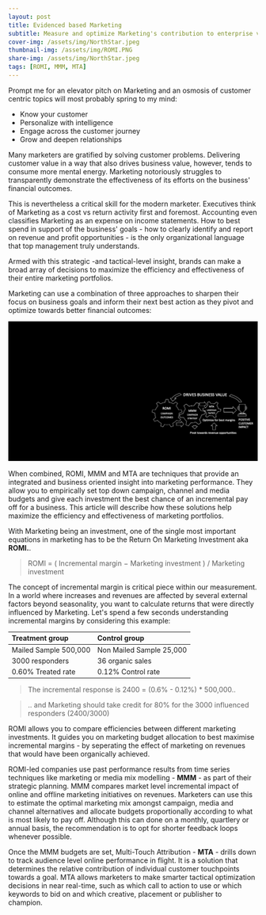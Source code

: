 ```yaml
---
layout: post
title: Evidenced based Marketing
subtitle: Measure and optimize Marketing's contribution to enterprise value
cover-img: /assets/img/NorthStar.jpeg
thumbnail-img: /assets/img/ROMI.PNG
share-img: /assets/img/NorthStar.jpeg
tags: [ROMI, MMM, MTA]
---
```


Prompt me for an elevator pitch on Marketing and an osmosis of customer centric topics will most probably spring to my mind: 
* Know your customer
* Personalize with intelligence
* Engage across the customer journey
* Grow and deepen relationships

Many marketers are gratified by solving customer problems. Delivering customer value in a way that also drives business value, however, tends to consume more mental energy. Marketing notoriously struggles to transparently demonstrate the effectiveness of its efforts on the business' financial outcomes.  

This is nevertheless a critical skill for the modern marketer. Executives think of Marketing as a cost vs return activity first and foremost. Accounting even classifies Marketing as an expense on income statements. How to best spend in support of the business' goals - how to clearly identify and report on revenue and profit opportunities - is the only organizational language that top management truly understands. 

Armed with this strategic -and tactical-level insight, brands can make a broad array of decisions to maximize the efficiency and effectiveness of their entire marketing portfolios.

Marketing can use a combination of three approaches to sharpen their focus on business goals and inform their next best action as they pivot and optimize towards better financial outcomes:

![ROMI](/assets/img/ROMI.png)

When combined, ROMI, MMM and MTA are techniques that provide an integrated and business oriented insight into marketing performance. They allow you to empirically set top down campaign, channel and media budgets and give each investment the best chance of an incremental pay off for a business. This article will describe how these solutions help maximize the efficiency and effectiveness of marketing portfolios. 

With Marketing being an investment, one of the single most important equations in marketing has to be the Return On Marketing Investment aka **ROMI.**.

> ROMI = ( Incremental margin − Marketing investment ) / Marketing investment 

The concept of incremental margin is critical piece within our measurement. In a world where increases and revenues are affected by several external factors beyond seasonality, you want to calculate returns that were directly influenced by Marketing. Let's spend a few seconds understanding incremental margins by considering this example: 

| Treatment group | Control group |
|:------|:------|
| Mailed Sample 500,000| Non Mailed Sample 25,000|
| 3000 responders| 36 organic sales|
| 0.60% Treated rate| 0.12% Control rate|  

> The incremental response is 2400 = (0.6% - 0.12%) * 500,000..

> .. and Marketing should take credit for 80% for the 3000 influenced responders (2400/3000)

ROMI allows you to compare efficiencies between different marketing investments. It guides you on marketing budget allocation to best maximise incremental margins - by seperating the effect of marketing on revenues that would have been organically achieved. 

ROMI-led companies use past performance results from time series techniques like marketing or media mix modelling - **MMM** - as part of their strategic planning. MMM compares market level incremental impact of online and offline marketing initiatives on revenues.  Marketers can use this to estimate the optimal marketing mix amongst campaign, media and channel alternatives and allocate budgets proportionally according to what is most likely to pay off. Although this can done on a monthly, quartlery or annual basis, the recommendation is to opt for shorter feedback loops whenever possible.

Once the MMM budgets are set, Multi-Touch Attribution - **MTA** - drills down to track audience level online performance in flight. It is a solution that determines the relative contribution of individual customer touchpoints towards a goal. MTA allows marketers to make smarter tactical optimization decisions in near real-time, such as which call to action to use or which keywords to bid on and which creative, placement or publisher to champion. 
